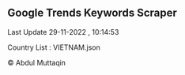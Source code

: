 

## Google Trends Keywords Scraper 
 
Last Update 29-11-2022 , 10:14:53

Country List :
VIETNAM.json



© Abdul Muttaqin 
